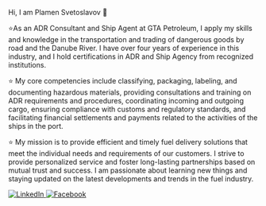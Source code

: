 Hi, I am Plamen Svetoslavov 👋

⭐As an ADR Consultant and Ship Agent at GTA Petroleum, I apply my skills and knowledge in the transportation and trading of dangerous goods by road and the Danube River. I have over four years of experience in this industry, and I hold certifications in ADR and Ship Agency from recognized institutions.

⭐
My core competencies include classifying, packaging, labeling, and documenting hazardous materials, providing consultations and training on ADR requirements and procedures, coordinating incoming and outgoing cargo, ensuring compliance with customs and regulatory standards, and facilitating financial settlements and payments related to the activities of the ships in the port.

⭐
My mission is to provide efficient and timely fuel delivery solutions that meet the individual needs and requirements of our customers. I strive to provide personalized service and foster long-lasting partnerships based on mutual trust and success. I am passionate about learning new things and staying updated on the latest developments and trends in the fuel industry.

<a href="https://www.linkedin.com/in/plamen-svetoslavov-%E0%B8%BF-66659a148" target="_blank">
  <img src="https://camo.githubusercontent.com/93ca47e21e17f622a41d26d599e008e4c30b8a322186f18019bc43d54f57b0c9/68747470733a2f2f696d672e736869656c64732e696f2f62616467652f2d4c696e6b6564496e2d3065373661383f7374796c653d666c61742d737175617265266c6f676f3d4c696e6b6564696e266c6f676f436f6c6f723d7768697465" alt="LinkedIn" data-canonical-src="https://img.shields.io/badge/-LinkedIn-0e76a8?style=flat-square&amp;logo=Linkedin&amp;logoColor=white" style="max-width: 100%;">
</a>

<a href="https://www.linkedin.com/in/plamen-svetoslavov-%E0%B8%BF-66659a148" target="_blank">
<img src="https://camo.githubusercontent.com/bc978fd30f431cf08c470583abe5b507e56f11afb5a7b86cb0a1eec99b2df644/68747470733a2f2f696d672e736869656c64732e696f2f62616467652f2d46616365626f6f6b2d3030423246463f7374796c653d666c61742d737175617265266c6f676f3d46616365626f6f6b266c6f676f436f6c6f723d7768697465" alt="Facebook" data-canonical-src="https://img.shields.io/badge/-Facebook-00B2FF?style=flat-square&amp;logo=Facebook&amp;logoColor=white" style="max-width: 100%;">
</a>


<!--
**plamensve/plamensve** is a ✨ _special_ ✨ repository because its `README.md` (this file) appears on your GitHub profile.

Here are some ideas to get you started:

- 🔭 I’m currently working on ...
- 🌱 I’m currently learning ...
- 👯 I’m looking to collaborate on ...
- 🤔 I’m looking for help with ...
- 💬 Ask me about ...
- 📫 How to reach me: ...
- 😄 Pronouns: ...
- ⚡ Fun fact: ...
-->
